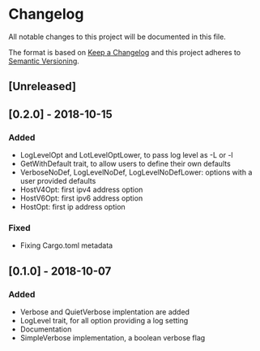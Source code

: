 # Changelog
All notable changes to this project will be documented in this file.

The format is based on [Keep a Changelog](http://keepachangelog.com/en/1.0.0/)
and this project adheres to [Semantic Versioning](http://semver.org/spec/v2.0.0.html).

## [Unreleased]

## [0.2.0] - 2018-10-15
### Added
- LogLevelOpt and LotLevelOptLower, to pass log level as -L or -l
- GetWithDefault trait, to allow users to define their own defaults
- VerboseNoDef, LogLevelNoDef, LogLevelNoDefLower: options with a user provided defaults
- HostV4Opt: first ipv4 address option
- HostV6Opt: first ipv6 address option
- HostOpt: first ip address option

### Fixed
- Fixing Cargo.toml metadata

## [0.1.0] - 2018-10-07
### Added
- Verbose and QuietVerbose implentation are added
- LogLevel trait, for all option providing a log setting
- Documentation
- SimpleVerbose implementation, a boolean verbose flag
